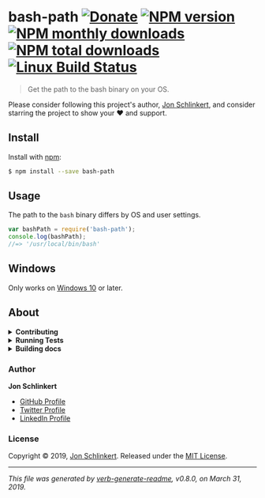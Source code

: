 # bash-path [![Donate](https://img.shields.io/badge/Donate-PayPal-green.svg)](https://www.paypal.com/cgi-bin/webscr?cmd=_s-xclick&hosted_button_id=W8YFZ425KND68) [![NPM version](https://img.shields.io/npm/v/bash-path.svg?style=flat)](https://www.npmjs.com/package/bash-path) [![NPM monthly downloads](https://img.shields.io/npm/dm/bash-path.svg?style=flat)](https://npmjs.org/package/bash-path) [![NPM total downloads](https://img.shields.io/npm/dt/bash-path.svg?style=flat)](https://npmjs.org/package/bash-path) [![Linux Build Status](https://img.shields.io/travis/micromatch/bash-path.svg?style=flat&label=Travis)](https://travis-ci.org/micromatch/bash-path)

> Get the path to the bash binary on your OS.

Please consider following this project's author, [Jon Schlinkert](https://github.com/jonschlinkert), and consider starring the project to show your :heart: and support.

## Install

Install with [npm](https://www.npmjs.com/):

```sh
$ npm install --save bash-path
```

## Usage

The path to the `bash` binary differs by OS and user settings.

```js
var bashPath = require('bash-path');
console.log(bashPath);
//=> '/usr/local/bin/bash'
```

## Windows

Only works on [Windows 10](https://msdn.microsoft.com/en-us/commandline/wsl/about?f=255&MSPPError=-2147217396) or later.

## About

<details>
<summary><strong>Contributing</strong></summary>

Pull requests and stars are always welcome. For bugs and feature requests, [please create an issue](../../issues/new).

Please read the [contributing guide](.github/contributing.md) for advice on opening issues, pull requests, and coding standards.

</details>

<details>
<summary><strong>Running Tests</strong></summary>

Running and reviewing unit tests is a great way to get familiarized with a library and its API. You can install dependencies and run tests with the following command:

```sh
$ npm install && npm test
```

</details>

<details>
<summary><strong>Building docs</strong></summary>

_(This project's readme.md is generated by [verb](https://github.com/verbose/verb-generate-readme), please don't edit the readme directly. Any changes to the readme must be made in the [.verb.md](.verb.md) readme template.)_

To generate the readme, run the following command:

```sh
$ npm install -g verbose/verb#dev verb-generate-readme && verb
```

</details>

### Author

**Jon Schlinkert**

* [GitHub Profile](https://github.com/jonschlinkert)
* [Twitter Profile](https://twitter.com/jonschlinkert)
* [LinkedIn Profile](https://linkedin.com/in/jonschlinkert)

### License

Copyright © 2019, [Jon Schlinkert](https://github.com/jonschlinkert).
Released under the [MIT License](LICENSE).

***

_This file was generated by [verb-generate-readme](https://github.com/verbose/verb-generate-readme), v0.8.0, on March 31, 2019._